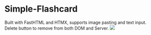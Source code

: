 # Simple-Flashcard
Built with FastHTML and HTMX, supports image pasting and text input.
Delete button to remove from both DOM and Server. 
<img src="https://raw.githubusercontent.com/RetributionByRevenue/Simple-Flashcard/main/demo.gif">
